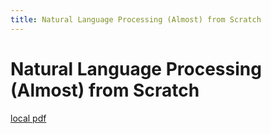 ```yaml
---
title: Natural Language Processing (Almost) from Scratch
---
```


# Natural Language Processing (Almost) from Scratch

[local pdf](../../../pdfs/Natural%20Language%20Processing%20%28Almost%29%20from%20Scratch.pdf)
